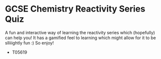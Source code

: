 # GCSE Chemistry Reactivity Series Quiz

A fun and interactive way of learning the reactivity series which (hopefully) can help you! It has a gamified feel to learning which might allow for it to be slliiightly fun :) So enjoy!

- T05619
